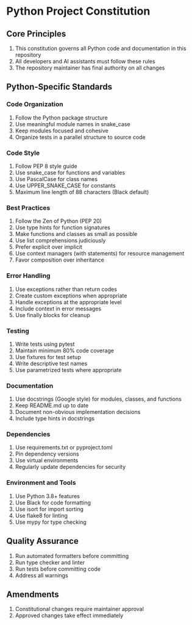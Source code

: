 # Python Project Constitution

## Core Principles

1. This constitution governs all Python code and documentation in this repository
2. All developers and AI assistants must follow these rules
3. The repository maintainer has final authority on all changes

## Python-Specific Standards

### Code Organization

1. Follow the Python package structure
2. Use meaningful module names in snake_case
3. Keep modules focused and cohesive
4. Organize tests in a parallel structure to source code

### Code Style

1. Follow PEP 8 style guide
2. Use snake_case for functions and variables
3. Use PascalCase for class names
4. Use UPPER_SNAKE_CASE for constants
5. Maximum line length of 88 characters (Black default)

### Best Practices

1. Follow the Zen of Python (PEP 20)
2. Use type hints for function signatures
3. Make functions and classes as small as possible
4. Use list comprehensions judiciously
5. Prefer explicit over implicit
6. Use context managers (with statements) for resource management
7. Favor composition over inheritance

### Error Handling

1. Use exceptions rather than return codes
2. Create custom exceptions when appropriate
3. Handle exceptions at the appropriate level
4. Include context in error messages
5. Use finally blocks for cleanup

### Testing

1. Write tests using pytest
2. Maintain minimum 80% code coverage
3. Use fixtures for test setup
4. Write descriptive test names
5. Use parametrized tests where appropriate

### Documentation

1. Use docstrings (Google style) for modules, classes, and functions
2. Keep README.md up to date
3. Document non-obvious implementation decisions
4. Include type hints in docstrings

### Dependencies

1. Use requirements.txt or pyproject.toml
2. Pin dependency versions
3. Use virtual environments
4. Regularly update dependencies for security

### Environment and Tools

1. Use Python 3.8+ features
2. Use Black for code formatting
3. Use isort for import sorting
4. Use flake8 for linting
5. Use mypy for type checking

## Quality Assurance

1. Run automated formatters before committing
2. Run type checker and linter
3. Run tests before committing code
4. Address all warnings

## Amendments

1. Constitutional changes require maintainer approval
2. Approved changes take effect immediately

